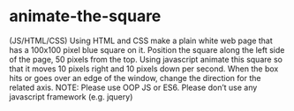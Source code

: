 # animate-the-square

(JS/HTML/CSS)
Using HTML and CSS make a plain white web page that has a 100x100 pixel blue square on it. Position
the square along the left side of the page, 50 pixels from the top. Using javascript animate this square
so that it moves 10 pixels right and 10 pixels down per second. When the box hits or goes over an
edge of the window, change the direction for the related axis.
NOTE: Please use OOP JS or ES6. Please don’t use any javascript framework (e.g. jquery)

